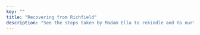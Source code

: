 ```yaml
---
key: ""
title: "Recovering from Richfield"
description: "See the steps taken by Madam Ella to rekindle and to nurture her curiosity, her 'spark', her love for academia. It was a purposeful effort, after being in an environment with daily headaches."
---
```

